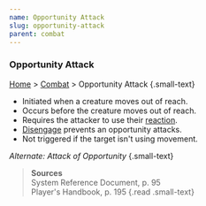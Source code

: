 ```yaml
---
name: Opportunity Attack
slug: opportunity-attack
parent: combat
---
```

### Opportunity Attack
[Home](dm-operations-center) > [Combat](combat-menu) > Opportunity Attack {.small-text}

- Initiated when a creature moves out of reach.
- Occurs before the creature moves out of reach.
- Requires the attacker to use their [reaction](reaction).
- [Disengage](disengage) prevents an opportunity attacks.
- Not triggered if the target isn't using movement.

*Alternate: Attack of Opportunity* {.small-text}

> **Sources** <br/>
> System Reference Document, p. 95<br/>
> Player's Handbook, p. 195
{.read .small-text}